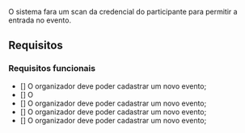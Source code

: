 O sistema fara um scan da credencial do participante para permitir a entrada no evento.

## Requisitos


### Requisitos funcionais


- [] O organizador deve poder cadastrar um novo evento;
- [] O 
- [] O organizador deve poder cadastrar um novo evento;
- [] O organizador deve poder cadastrar um novo evento;
- [] O organizador deve poder cadastrar um novo evento;

